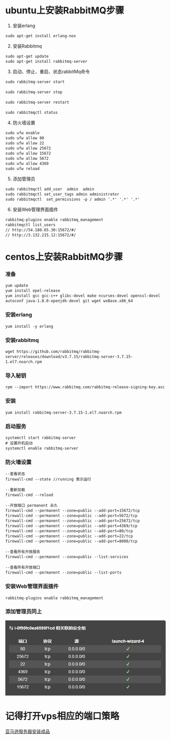 # ubuntu上安装RabbitMQ步骤
1. 安装erlang  
```
sudo apt-get install erlang-nox
```
2. 安装Rabbitmq  
```
sudo apt-get update
sudo apt-get install rabbitmq-server
```
3. 启动、停止、重启、状态rabbitMq命令

```
sudo rabbitmq-server start
 
sudo rabbitmq-server stop
 
sudo rabbitmq-server restart
 
sudo rabbitmqctl status
```
4. 防火墙设置

```
sudo ufw enable
sudo ufw allow 80
sudo ufw allow 22
sudo ufw allow 25672
sudo ufw allow 15672
sudo ufw allow 5672
sudo ufw allow 4369
sudo ufw reload
```
5. 添加管理员


```
sudo rabbitmqctl add_user  admin  admin 
sudo rabbitmqctl set_user_tags admin administrator
sudo rabbitmqctl  set_permissions -p / admin '.*' '.*' '.*'
```

6. 安装Web管理界面插件

```
rabbitmq-plugins enable rabbitmq_management
rabbitmqctl list_users
// http://54.180.65.30:15672/#/
// http://3.132.215.12:15672/#/
```

# centos上安装RabbitMQ步骤
### 准备

```
yum update
yum install epel-release
yum install gcc gcc-c++ glibc-devel make ncurses-devel openssl-devel autoconf java-1.8.0-openjdk-devel git wget wxBase.x86_64
```  
### 安装erlang

```
yum install -y erlang
```
### 安装rabbitmq

```
wget https://github.com/rabbitmq/rabbitmq-server/releases/download/v3.7.15/rabbitmq-server-3.7.15-1.el7.noarch.rpm
```
### 导入秘钥

```
rpm --import https://www.rabbitmq.com/rabbitmq-release-signing-key.asc
```
### 安装
```
yum install rabbitmq-server-3.7.15-1.el7.noarch.rpm
```
### 启动服务
```
systemctl start rabbitmq-server
# 设置开机启动
systemctl enable rabbitmq-server
```
### 防火墙设置
```
--查看状态
firewall-cmd --state //running 表示运行

--重新加载
firewall-cmd --reload 

--开放端口 permanent 永久
firewall-cmd --permanent --zone=public --add-port=15672/tcp
firewall-cmd --permanent --zone=public --add-port=5672/tcp
firewall-cmd --permanent --zone=public --add-port=25672/tcp
firewall-cmd --permanent --zone=public --add-port=4369/tcp
firewall-cmd --permanent --zone=public --add-port=80/tcp
firewall-cmd --permanent --zone=public --add-port=22/tcp
firewall-cmd --permanent --zone=public --add-port=8080/tcp

--查看所有开放服务
firewall-cmd --permanent --zone=public --list-services 

--查看所有开放端口
firewall-cmd --permanent --zone=public --list-ports
```
### 安装Web管理界面插件
```
rabbitmq-plugins enable rabbitmq_management
```
### 添加管理员同上
![如图设置](aws.jpg)
# 记得打开vps相应的端口策略
[亚马逊服务器安装成品](http://3.132.215.12:15672/#/)


